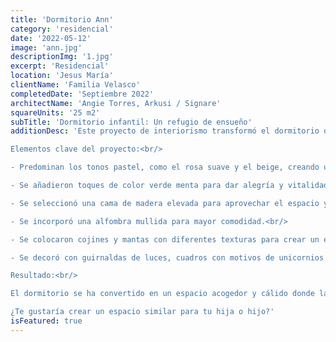 ```yaml
---
title: 'Dormitorio Ann'
category: 'residencial'
date: '2022-05-12'
image: 'ann.jpg'
descriptionImg: '1.jpg'
excerpt: 'Residencial'
location: 'Jesus María'
clientName: 'Familia Velasco'
completedDate: 'Septiembre 2022'
architectName: 'Angie Torres, Arkusi / Signare'
squareUnits: '25 m2'
subTitle: 'Dormitorio infantil: Un refugio de ensueño'
additionDesc: 'Este proyecto de interiorismo transformó el dormitorio de una niña en un espacio acogedor y cálido, un verdadero refugio de ensueño.<br/>

Elementos clave del proyecto:<br/>

- Predominan los tonos pastel, como el rosa suave y el beige, creando una atmósfera relajante y serena.<br/>

- Se añadieron toques de color verde menta para dar alegría y vitalidad al espacio.<br/>

- Se seleccionó una cama de madera elevada para aprovechar el espacio y la niña puede descansar, jugar, soñar y aprender.<br/>

- Se incorporó una alfombra mullida para mayor comodidad.<br/>

- Se colocaron cojines y mantas con diferentes texturas para crear un espacio cálido.<br/>

- Se decoró con guirnaldas de luces, cuadros con motivos de unicornios y peluches para darle un toque personal y femenino.<br/>

Resultado:<br/>

El dormitorio se ha convertido en un espacio acogedor y cálido donde la niña puede descansar, jugar y soñar. Es un refugio personal que refleja su personalidad y sus gustos.<br/><br/>

¿Te gustaría crear un espacio similar para tu hija o hijo?'
isFeatured: true
---
```


